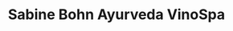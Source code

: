 ---
title: "Sabine Bohn Ayurveda VinoSpa"
url: /lampertheim/sabine-bohn-ayurveda-vinospa/
shop: Kosmetik
---